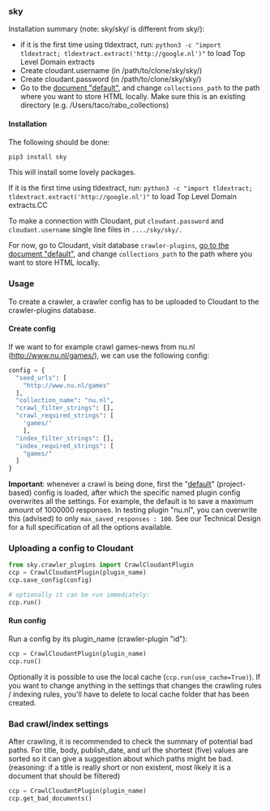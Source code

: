 ### sky

Installation summary (note: sky/sky/ is different from sky/):

- if it is the first time using tldextract, run: `python3 -c "import tldextract; tldextract.extract('http://google.nl')"` to load Top Level Domain extracts
- Create cloudant.username (in /path/to/clone/sky/sky/)
- Create cloudant.password (in /path/to/clone/sky/sky/)
- Go to the [document "default"](https://835ea05b-d4b0-4210-a9f7-f838266e65d0-bluemix.cloudant.com/dashboard.html#database/crawler-plugins/default), and change `collections_path` to the path where you want to store HTML locally. Make sure this is an existing directory (e.g. /Users/taco/rabo_collections)

#### Installation

The following should be done:

```python
pip3 install sky
```

This will install some lovely packages.

If it is the first time using tldextract, run: `python3 -c "import tldextract; tldextract.extract('http://google.nl')"` to load Top Level Domain extracts.CC

To make a connection with Cloudant, put `cloudant.password` and `cloudant.username` single line files in `..../sky/sky/.` 

For now, go to Cloudant, visit database `crawler-plugins`, [go to the document "default"](https://835ea05b-d4b0-4210-a9f7-f838266e65d0-bluemix.cloudant.com/dashboard.html#database/crawler-plugins/default), and change `collections_path` to the path where you want to store HTML locally.

### Usage

To create a crawler, a crawler config has to be uploaded to Cloudant to the crawler-plugins database. 

#### Create config

If we want to for example crawl games-news from nu.nl (http://www.nu.nl/games/), we can use the following config:

```python
config = {
  "seed_urls": [
    "http://www.nu.nl/games"
  ],
  "collection_name": "nu.nl",
  "crawl_filter_strings": [],
  "crawl_required_strings": [
    'games/'
    ],
  "index_filter_strings": [],
  "index_required_strings": [
    "games/"
  ]
}
```

**Important**: whenever a crawl is being done, first the "[default](https://835ea05b-d4b0-4210-a9f7-f838266e65d0-bluemix.cloudant.com/dashboard.html#database/crawler-plugins/default)" (project-based) config is loaded, after which the specific named plugin config overwrites all the settings. For example, the default is to save a maximum amount of 1000000 responses. In testing plugin "nu.nl", you can overwrite this (advised) to only `max_saved_responses : 100`. See our Technical Design for a full specification of all the options available.

### Uploading a config to Cloudant

```python
from sky.crawler_plugins import CrawlCloudantPlugin
ccp = CrawlCloudantPlugin(plugin_name)
ccp.save_config(config)

# optionally it can be run immediately:
ccp.run()
```

#### Run config

Run a config by its plugin_name (crawler-plugin "id"):

```python
ccp = CrawlCloudantPlugin(plugin_name)
ccp.run()
```

Optionally it is possible to use the local cache (`ccp.run(use_cache=True)`). If you want to change anything in the settings that changes the crawling rules / indexing rules, you'll have to delete to local cache folder that has been created.

### Bad crawl/index settings

After crawling, it is recommended to check the summary of potential bad paths. For title, body, publish_date, and url the shortest (five) values are sorted so it can give a suggestion about which paths might be bad. (reasoning: if a title is really short or non existent, most likely it is a document that should be filtered)

```python
ccp = CrawlCloudantPlugin(plugin_name)
ccp.get_bad_documents()
```